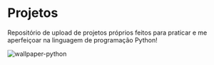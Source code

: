 # Projetos

Repositório de upload de projetos próprios feitos para praticar e me aperfeiçoar na linguagem de programação Python!

![wallpaper-python](https://img.goodfon.com/original/2880x1800/4/1a/python-programmer-minimal.jpg)
